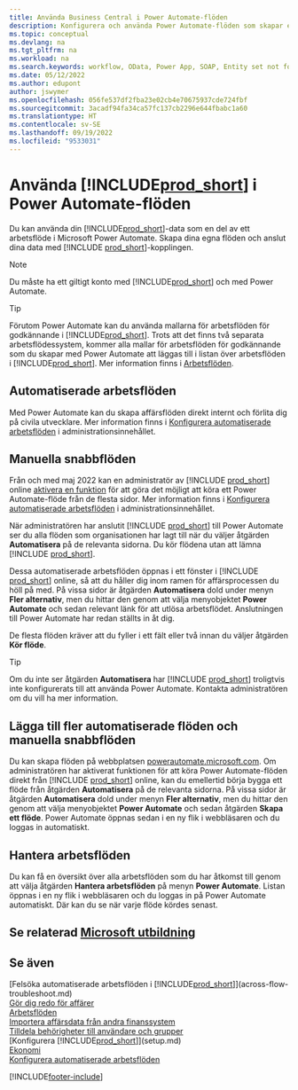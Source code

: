 ```yaml
---
title: Använda Business Central i Power Automate-flöden
description: Konfigurera och använda Power Automate-flöden som skapar eller ändrar Business Central-data.
ms.topic: conceptual
ms.devlang: na
ms.tgt_pltfrm: na
ms.workload: na
ms.search.keywords: workflow, OData, Power App, SOAP, Entity set not found, workflowWebhookSubscriptions
ms.date: 05/12/2022
ms.author: edupont
author: jswymer
ms.openlocfilehash: 056fe537df2fba23e02cb4e70675937cde724fbf
ms.sourcegitcommit: 3acadf94fa34ca57fc137cb2296e644fbabc1a60
ms.translationtype: HT
ms.contentlocale: sv-SE
ms.lasthandoff: 09/19/2022
ms.locfileid: "9533031"
---
```

# <a name="use-prod_short-in-power-automate-flows"></a>Använda [!INCLUDE[prod_short](includes/prod_short.md)] i Power Automate-flöden

Du kan använda din [!INCLUDE[prod_short](includes/prod_short.md)]-data som en del av ett arbetsflöde i Microsoft Power Automate. Skapa dina egna flöden och anslut dina data med [!INCLUDE [prod_short](includes/prod_short.md)]-kopplingen.  

> [!NOTE]  
> Du måste ha ett giltigt konto med [!INCLUDE[prod_short](includes/prod_short.md)] och med Power Automate.  

> [!TIP]
> Förutom Power Automate kan du använda mallarna för arbetsflöden för godkännande i [!INCLUDE[prod_short](includes/prod_short.md)]. Trots att det finns två separata arbetsflödessystem, kommer alla mallar för arbetsflöden för godkännande som du skapar med Power Automate att läggas till i listan över arbetsflöden i [!INCLUDE[prod_short](includes/prod_short.md)]. Mer information finns i [Arbetsflöden](across-workflow.md).  

## <a name="automated-workflows"></a>Automatiserade arbetsflöden

Med Power Automate kan du skapa affärsflöden direkt internt och förlita dig på civila utvecklare. Mer information finns i [Konfigurera automatiserade arbetsflöden](/dynamics365/business-central/dev-itpro/powerplatform/automate-workflows) i administrationsinnehållet.  

## <a name="manual-instant-flows"></a>Manuella snabbflöden

Från och med maj 2022 kan en administratör av [!INCLUDE [prod_short](includes/prod_short.md)] online [aktivera en funktion](admin-feature-management.md) för att göra det möjligt att köra ett Power Automate-flöde från de flesta sidor. Mer information finns i [Konfigurera automatiserade arbetsflöden](/dynamics365/business-central/dev-itpro/powerplatform/automate-workflows) i administrationsinnehållet.  

När administratören har anslutit [!INCLUDE [prod_short](includes/prod_short.md)] till Power Automate ser du alla flöden som organisationen har lagt till när du väljer åtgärden **Automatisera** på de relevanta sidorna. Du kör flödena utan att lämna [!INCLUDE [prod_short](includes/prod_short.md)].  

Dessa automatiserade arbetsflöden öppnas i ett fönster i [!INCLUDE [prod_short](includes/prod_short.md)] online, så att du håller dig inom ramen för affärsprocessen du höll på med. På vissa sidor är åtgärden **Automatisera** dold under menyn **Fler alternativ**, men du hittar den genom att välja menyobjektet **Power Automate** och sedan relevant länk för att utlösa arbetsflödet. Anslutningen till Power Automate har redan ställts in åt dig.  

De flesta flöden kräver att du fyller i ett fält eller två innan du väljer åtgärden **Kör flöde**.  

> [!TIP]
> Om du inte ser åtgärden **Automatisera** har [!INCLUDE [prod_short](includes/prod_short.md)] troligtvis inte konfigurerats till att använda Power Automate. Kontakta administratören om du vill ha mer information.

## <a name="add-more-automated-flows-and-manual-instant-flows"></a>Lägga till fler automatiserade flöden och manuella snabbflöden

Du kan skapa flöden på webbplatsen [powerautomate.microsoft.com](https://powerautomate.microsoft.com). Om administratören har aktiverat funktionen för att köra Power Automate-flöden direkt från [!INCLUDE [prod_short](includes/prod_short.md)] online, kan du emellertid börja bygga ett flöde från åtgärden **Automatisera** på de relevanta sidorna. På vissa sidor är åtgärden **Automatisera** dold under menyn **Fler alternativ**, men du hittar den genom att välja menyobjektet **Power Automate** och sedan åtgärden **Skapa ett flöde**. Power Automate öppnas sedan i en ny flik i webbläsaren och du loggas in automatiskt.

## <a name="manage-workflows"></a>Hantera arbetsflöden

Du kan få en översikt över alla arbetsflöden som du har åtkomst till genom att välja åtgärden **Hantera arbetsflöden** på menyn **Power Automate**. Listan öppnas i en ny flik i webbläsaren och du loggas in på Power Automate automatiskt. Där kan du se när varje flöde kördes senast.  

## <a name="see-related-microsoft-training"></a>Se relaterad [Microsoft utbildning](/training/modules/use-power-automate/)

## <a name="see-also"></a>Se även

[Felsöka automatiserade arbetsflöden i [!INCLUDE[prod_short](includes/prod_short.md)]](across-flow-troubleshoot.md)  
[Gör dig redo för affärer](ui-get-ready-business.md)  
[Arbetsflöden](across-workflow.md)  
[Importera affärsdata från andra finanssystem](across-import-data-configuration-packages.md)  
[Tilldela behörigheter till användare och grupper](ui-define-granular-permissions.md)  
[Konfigurera [!INCLUDE[prod_short](includes/prod_short.md)]](setup.md)  
[Ekonomi](finance.md)  
[Konfigurera automatiserade arbetsflöden](/dynamics365/business-central/dev-itpro/powerplatform/automate-workflows)  

[!INCLUDE[footer-include](includes/footer-banner.md)]
